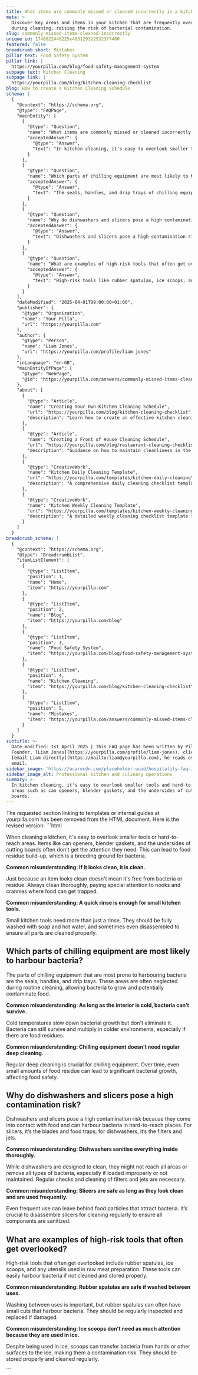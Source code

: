 ```yaml
---
title: What items are commonly missed or cleaned incorrectly in a kitchen?
meta: >
  Discover key areas and items in your kitchen that are frequently overlooked
  during cleaning, raising the risk of bacterial contamination.
slug: commonly-missed-items-cleaned-incorrectly
unique id: 1746622446225x493129322532377400
featured: false
breadcrumb short: Mistakes
pillar text: Food Safety System
pillar link: |
  https://yourpilla.com/blog/food-safety-management-system
subpage text: Kitchen Cleaning
subpage link: |
  https://yourpilla.com/blog/kitchen-cleaning-checklist
blog: How to create a Kitchen Cleaning Schedule
schema: |
  {
    "@context": "https://schema.org",
    "@type": "FAQPage",
    "mainEntity": [
      {
        "@type": "Question",
        "name": "What items are commonly missed or cleaned incorrectly in a kitchen?",
        "acceptedAnswer": {
          "@type": "Answer",
          "text": "In kitchen cleaning, it's easy to overlook smaller tools and hard-to-reach areas such as can openers, blender gaskets, and the undersides of cutting boards. These areas can accumulate food residue and breed bacteria. Always clean thoroughly, particularly in the nooks and crannies where food can get trapped."
        }
      },
      {
        "@type": "Question",
        "name": "Which parts of chilling equipment are most likely to harbour bacteria?",
        "acceptedAnswer": {
          "@type": "Answer",
          "text": "The seals, handles, and drip trays of chilling equipment are most prone to harbouring bacteria, often neglected during routine cleanings. Regular deep cleaning is crucial, as cold temperatures do not eliminate bacteria but simply slow their growth."
        }
      },
      {
        "@type": "Question",
        "name": "Why do dishwashers and slicers pose a high contamination risk?",
        "acceptedAnswer": {
          "@type": "Answer",
          "text": "Dishwashers and slicers pose a high contamination risk due to their contact with food and the presence of hard-to-reach areas where bacteria can accumulate, such as blades and food traps in slicers and filters and jets in dishwashers. Regular maintenance and thorough cleaning of these areas are necessary."
        }
      },
      {
        "@type": "Question",
        "name": "What are examples of high-risk tools that often get overlooked?",
        "acceptedAnswer": {
          "@type": "Answer",
          "text": "High-risk tools like rubber spatulas, ice scoops, and utensils used in raw meat preparation often get overlooked. These tools must be cleaned and stored properly, regularly inspected, and replaced if damaged to reduce contamination risks."
        }
      }
    ],
    "dateModified": "2025-04-01T09:00:00+01:00",
    "publisher": {
      "@type": "Organization",
      "name": "Your Pilla",
      "url": "https://yourpilla.com"
    },
    "author": {
      "@type": "Person",
      "name": "Liam Jones",
      "url": "https://yourpilla.com/profile/liam-jones"
    },
    "inLanguage": "en-GB",
    "mainEntityOfPage": {
      "@type": "WebPage",
      "@id": "https://yourpilla.com/answers/commonly-missed-items-cleaned-incorrectly"
    },
    "about": [
      {
        "@type": "Article",
        "name": "Creating Your Own Kitchen Cleaning Schedule",
        "url": "https://yourpilla.com/blog/kitchen-cleaning-checklist",
        "description": "Learn how to create an effective kitchen cleaning schedule tailored to your needs."
      },
      {
        "@type": "Article",
        "name": "Creating a Front of House Cleaning Schedule",
        "url": "https://yourpilla.com/blog/restaurant-cleaning-checklists",
        "description": "Guidance on how to maintain cleanliness in the front of house areas in a restaurant."
      },
      {
        "@type": "CreativeWork",
        "name": "Kitchen Daily Cleaning Template",
        "url": "https://yourpilla.com/templates/kitchen-daily-cleaning",
        "description": "A comprehensive daily cleaning checklist template for kitchens."
      },
      {
        "@type": "CreativeWork",
        "name": "Kitchen Weekly Cleaning Template",
        "url": "https://yourpilla.com/templates/kitchen-weekly-cleaning",
        "description": "A detailed weekly cleaning checklist template for kitchen maintenance."
      }
    ]
  }
breadcrumb_schema: |
  {
    "@context": "https://schema.org",
    "@type": "BreadcrumbList",
    "itemListElement": [
      {
        "@type": "ListItem",
        "position": 1,
        "name": "Home",
        "item": "https://yourpilla.com"
      },
      {
        "@type": "ListItem",
        "position": 2,
        "name": "Blog",
        "item": "https://yourpilla.com/blog"
      },
      {
        "@type": "ListItem",
        "position": 3,
        "name": "Food Safety System",
        "item": "https://yourpilla.com/blog/food-safety-management-system"
      },
      {
        "@type": "ListItem",
        "position": 4,
        "name": "Kitchen Cleaning",
        "item": "https://yourpilla.com/blog/kitchen-cleaning-checklist"
      },
      {
        "@type": "ListItem",
        "position": 5,
        "name": "Mistakes",
        "item": "https://yourpilla.com/answers/commonly-missed-items-cleaned-incorrectly"
      }
    ]
  }
subtitle: >-
  Date modified: 1st April 2025 | This FAQ page has been written by Pilla
  Founder, [Liam Jones](https://yourpilla.com/profile/liam-jones), click to
  [email Liam directly](https://mailto:liam@yourpilla.com), he reads every
  email.
sidebar_image: 'https://ucarecdn.com/placeholder-uuid/hospitality-faq-image.jpg'
sidebar_image_alt: Professional kitchen and culinary operations
summary: >-
  In kitchen cleaning, it's easy to overlook smaller tools and hard-to-reach
  areas such as can openers, blender gaskets, and the undersides of cutting
  boards.
---
```

The requested section linking to templates or internal guides at yourpilla.com has been removed from the HTML document. Here is the revised version: \`\`\`html




When cleaning a kitchen, it's easy to overlook smaller tools or hard-to-reach areas. Items like can openers, blender gaskets, and the undersides of cutting boards often don't get the attention they need. This can lead to food residue build-up, which is a breeding ground for bacteria.

**Common misunderstanding: If it looks clean, it is clean.**

Just because an item looks clean doesn't mean it's free from bacteria or residue. Always clean thoroughly, paying special attention to nooks and crannies where food can get trapped.

**Common misunderstanding: A quick rinse is enough for small kitchen tools.**

Small kitchen tools need more than just a rinse. They should be fully washed with soap and hot water, and sometimes even disassembled to ensure all parts are cleaned properly.

## Which parts of chilling equipment are most likely to harbour bacteria?

The parts of chilling equipment that are most prone to harbouring bacteria are the seals, handles, and drip trays. These areas are often neglected during routine cleaning, allowing bacteria to grow and potentially contaminate food.

**Common misunderstanding: As long as the interior is cold, bacteria can’t survive.**

Cold temperatures slow down bacterial growth but don't eliminate it. Bacteria can still survive and multiply in colder environments, especially if there are food residues.

**Common misunderstanding: Chilling equipment doesn’t need regular deep cleaning.**

Regular deep cleaning is crucial for chilling equipment. Over time, even small amounts of food residue can lead to significant bacterial growth, affecting food safety.

## Why do dishwashers and slicers pose a high contamination risk?

Dishwashers and slicers pose a high contamination risk because they come into contact with food and can harbour bacteria in hard-to-reach places. For slicers, it’s the blades and food traps; for dishwashers, it’s the filters and jets.

**Common misunderstanding: Dishwashers sanitise everything inside thoroughly.**

While dishwashers are designed to clean, they might not reach all areas or remove all types of bacteria, especially if loaded improperly or not maintained. Regular checks and cleaning of filters and jets are necessary.

**Common misunderstanding: Slicers are safe as long as they look clean and are used frequently.**

Even frequent use can leave behind food particles that attract bacteria. It’s crucial to disassemble slicers for cleaning regularly to ensure all components are sanitized.

## What are examples of high-risk tools that often get overlooked?

High-risk tools that often get overlooked include rubber spatulas, ice scoops, and any utensils used in raw meat preparation. These tools can easily harbour bacteria if not cleaned and stored properly.

**Common misunderstanding: Rubber spatulas are safe if washed between uses.**

Washing between uses is important, but rubber spatulas can often have small cuts that harbour bacteria. They should be regularly inspected and replaced if damaged.

**Common misunderstanding: Ice scoops don’t need as much attention because they are used in ice.**

Despite being used in ice, scoops can transfer bacteria from hands or other surfaces to the ice, making them a contamination risk. They should be stored properly and cleaned regularly.

\`\`\`
